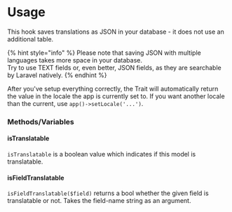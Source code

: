 # Usage

This hook saves translations as JSON in your database - it does not use an additional table.

{% hint style="info" %}
Please note that saving JSON with multiple languages takes more space in your database.  
Try to use TEXT fields or, even better, JSON fields, as they are searchable by Laravel natively.
{% endhint %}

After you've setup everything correctly, the Trait will automatically return the value in the locale the app is currently set to. If you want another locale than the current, use `app()->setLocale('...')`.

### Methods/Variables

#### isTranslatable

`isTranslatable` is a boolean value which indicates if this model is translatable.

#### isFieldTranslatable

`isFieldTranslatable($field)` returns a bool whether the given field is translatable or not. Takes the field-name string as an argument.

